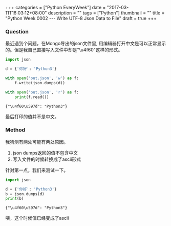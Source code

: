+++
categories = ["Python EveryWeek"]
date = "2017-03-11T16:03:12+08:00"
description = ""
tags = ["Python"]
thumbnail = ""
title = "Python Week 0002 --- Write UTF-8 Json Data to File"
draft = true
+++

### Question

最近遇到个问题，在Mongo导出的json文件里, 用编辑器打开中文是可以正常显示的。但是我自己直接写入文件中却是"\u4f60"这样的形式。

```python
import json

d = {'你好': 'Python3'}

with open('out.json', 'w') as f:
    f.write(json.dumps(d))

with open('out.json', 'r') as f:
    print(f.read())
```

```shell
{"\u4f60\u597d": "Python3"}
```

最后打印的值并不是中文。

<!--more-->

### Method

我猜测有两处可能有两处原因。

1. json dumps返回的值不包含中文
2. 写入文件的时候转换成了ascii形式

针对第一点，我们来测试一下。

```python
import json

d = {'你好': 'Python3'}
b = json.dumps(d)
print(b)
```

```shell
{"\u4f60\u597d": "Python3"}
```

咦，这个时候值已经变成了ascii





